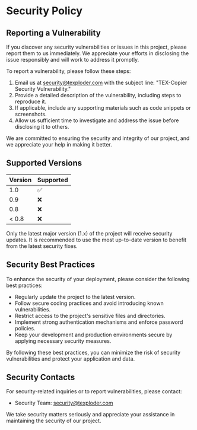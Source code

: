 # Security Policy

## Reporting a Vulnerability

If you discover any security vulnerabilities or issues in this project, please report them to us immediately. We appreciate your efforts in disclosing the issue responsibly and will work to address it promptly.

To report a vulnerability, please follow these steps:

1. Email us at security@texploder.com with the subject line: "TEX-Copier Security Vulnerability."
2. Provide a detailed description of the vulnerability, including steps to reproduce it.
3. If applicable, include any supporting materials such as code snippets or screenshots.
4. Allow us sufficient time to investigate and address the issue before disclosing it to others.

We are committed to ensuring the security and integrity of our project, and we appreciate your help in making it better.

## Supported Versions

| Version | Supported          |
| ------- | ------------------ |
| 1.0     | :white_check_mark: |
| 0.9     | :x:                |
| 0.8     | :x:                |
| < 0.8   | :x:                |

Only the latest major version (1.x) of the project will receive security updates. It is recommended to use the most up-to-date version to benefit from the latest security fixes.

## Security Best Practices

To enhance the security of your deployment, please consider the following best practices:

- Regularly update the project to the latest version.
- Follow secure coding practices and avoid introducing known vulnerabilities.
- Restrict access to the project's sensitive files and directories.
- Implement strong authentication mechanisms and enforce password policies.
- Keep your development and production environments secure by applying necessary security measures.

By following these best practices, you can minimize the risk of security vulnerabilities and protect your application and data.

## Security Contacts

For security-related inquiries or to report vulnerabilities, please contact:

- Security Team: security@texploder.com

We take security matters seriously and appreciate your assistance in maintaining the security of our project.
